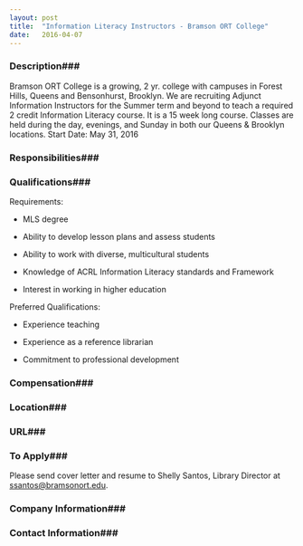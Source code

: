 ```yaml
---
layout: post
title:  "Information Literacy Instructors - Bramson ORT College"
date:   2016-04-07
---
```


### Description###

Bramson ORT College is a growing, 2 yr. college with campuses in Forest Hills, Queens and Bensonhurst, Brooklyn. We are recruiting Adjunct Information Instructors for the Summer term and beyond to teach a required 2 credit Information Literacy course.  It is a 15 week long course. Classes are held during the day, evenings, and Sunday in both our Queens & Brooklyn locations.
Start Date: May 31, 2016


### Responsibilities###




### Qualifications###

Requirements:

* MLS degree

* Ability to develop lesson plans and assess students

* Ability to work with diverse, multicultural students

* Knowledge of ACRL Information Literacy standards and Framework

* Interest in working in higher education

Preferred Qualifications:

* Experience teaching

* Experience as a reference librarian

* Commitment to professional development


### Compensation###




### Location###




### URL###



### To Apply###

Please send cover letter and resume to Shelly Santos, Library Director at ssantos@bramsonort.edu.


### Company Information###




### Contact Information###



